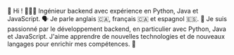 👋 Hi !
👨🏽‍💻 Ingénieur backend avec expérience en Python, Java et JavaScript.
🗣️ Je parle anglais 🇨🇦, français 🇨🇦 et espagnol 🇪🇸.
🚀 Je suis passionné par le développement backend, en particulier avec Python, Java et JavaScript. J'aime apprendre de nouvelles technologies et de nouveaux langages pour enrichir mes compétences. 🚀

